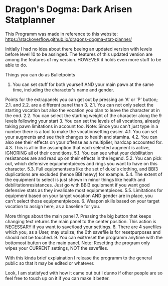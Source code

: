# Dragon's Dogma: Dark Arisen Statplanner

This Programm was made in reference to this website: https://stackoverflow.github.io/dragons-dogma-stat-planner/

Initially I had no idea about there beeing an updated version with levels before level 10 to be assinged.
The features of this updated version are among the features of my version.
HOWEVER it holds even more stuff to be able to do.

Things you can do as Bulletpoints
1.    You can set stuff for both yourself AND your main pawn at the same time, including the character's name and gender.

Points for the extrapanels you can get out by pressing an 'A' or 'P' button; 2.1. and 2.2. are a different panel than 3.
2.1.  You can not only select the starting vocation but also the vocation you plan to leave the character at in the end.
2.2.  You can select the starting weight of the character along the 9 levels following your start
3.    You can set the levels of all vocations, already taking pawn limitations in account too.
      Note: Since you can't just type in a number there is a tool to make the vocationsetting easier.
4.1.  You can set your augments and see their changes to health and stamina.
4.2.  You can also see their effects on your offense as a multiplier, hardcap accounted for.
4.3.  This is all in the assumption that each selected augment is active, IGNORING all of their conditions.
5.1.  You can see what your debilitation resistances are and read up on their effects in the legend.
5.2.  You can pick out, which defensive equipmentpieces and rings you want to have on this character.
5.3.  Full equipmentsets like the set of duke's clothing, and BBI3 duplications are excluded (hence BBI heavy) for example.
5.4.  The extent of the equipment to select is just shown in minor things like health and debilitationresistances.
      Just go with BBI3 equipment if you want good defensive stats as they invalidate most equipmentpieces.
5.5.  Limitations for equipment based on your target vocation AND gender are in place, you can't select those equipmentpieces.
6.    Weapon skills based on your target vocation to assign here, as a baseline for you.

More things about the main panel
7.    Pressing the big button that keeps changing text returns the main panel to the center position.
      This action is NECESSARY if you want to save/load your settings.
8.    There are 4 savefiles which you, as a User, may utulize; the 0th savefile is for resetpurposes and should not be touched.
9.    You can exit/reset the programm anytime with the bottomost button on the main panel.
      Note: Resetting the program only wipes your CURRENT settings, NOT the savefiles.

With this kinda brief explaination I release the programm to the general public so that it may be edited or whatever.

Look, I am statisfyed with how it came out but I dunno if other people are so feel free to touch up on it if you can make it better.
